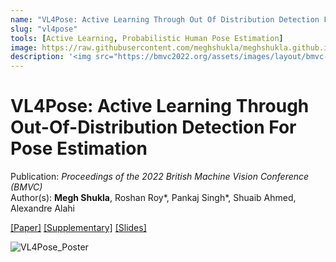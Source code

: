 ```yaml
---
name: "VL4Pose: Active Learning Through Out Of Distribution Detection For Pose Estimation"
slug: "vl4pose"
tools: [Active Learning, Probabilistic Human Pose Estimation]
image: https://raw.githubusercontent.com/meghshukla/meghshukla.github.io/master/files/images/VL4Pose_BMVC.jpg
description: '<img src="https://bmvc2022.org/assets/images/layout/bmvc-logo.png" alt="BMVC Logo" style="width: 100px; height: auto;">'
---
```


# VL4Pose: Active Learning Through Out-Of-Distribution Detection For Pose Estimation

Publication: _Proceedings of the 2022 British Machine Vision Conference (BMVC)_ <br>
Author(s): **Megh Shukla**, Roshan Roy\*, Pankaj Singh\*, Shuaib Ahmed, Alexandre Alahi  <br>


<a href="https://meghshukla.github.io/files/papers/bmvc/VL4Pose.pdf" target="_blank">[Paper]</a>  <a href="https://meghshukla.github.io/files/papers/bmvc/VL4Pose-supplementary.pdf" target="_blank">[Supplementary]</a>  <a href="https://meghshukla.github.io/files/papers/bmvc/VL4Pose_slides.pdf" target="_blank">[Slides]</a>

![VL4Pose_Poster](https://raw.githubusercontent.com/meghshukla/meghshukla.github.io/master/files/papers/bmvc/VL4Pose_poster.png)